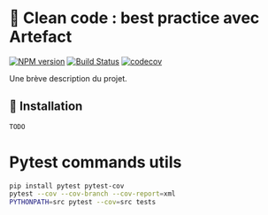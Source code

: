 # 📘 Clean code : best practice avec Artefact

[![NPM version](https://img.shields.io/npm/v/pre-commit-challenge.svg)](https://www.npmjs.com/package/pre-commit-challenge)
[![Build Status](https://travis-ci.com/segandiaye/pre-commit-challenge.svg?branch=feat/test-ci_cd)](https://travis-ci.com/segandiaye/pre-commit-challenge)
[![codecov](https://codecov.io/gh/segandiaye/pre-commit-challenge/branch/feat%2Ftest-ci_cd/graph/badge.svg)](https://codecov.io/gh/segandiaye/pre-commit-challenge)



Une brève description du projet.

## 🚀 Installation

```bash
TODO
```

# Pytest commands utils

```bash
pip install pytest pytest-cov
pytest --cov --cov-branch --cov-report=xml
PYTHONPATH=src pytest --cov=src tests
```